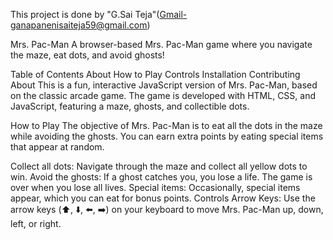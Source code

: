 This project is done by "G.Sai Teja"(Gmail-ganapanenisaiteja59@gmail.com)


Mrs. Pac-Man
A browser-based Mrs. Pac-Man game where you navigate the maze, eat dots, and avoid ghosts!

Table of Contents
About
How to Play
Controls
Installation
Contributing
About
This is a fun, interactive JavaScript version of Mrs. Pac-Man, based on the classic arcade game. The game is developed with HTML, CSS, and JavaScript, featuring a maze, ghosts, and collectible dots.

How to Play
The objective of Mrs. Pac-Man is to eat all the dots in the maze while avoiding the ghosts. You can earn extra points by eating special items that appear at random.

Collect all dots: Navigate through the maze and collect all yellow dots to win.
Avoid the ghosts: If a ghost catches you, you lose a life. The game is over when you lose all lives.
Special items: Occasionally, special items appear, which you can eat for bonus points.
Controls
Arrow Keys: Use the arrow keys (⬆️, ⬇️, ⬅️, ➡️) on your keyboard to move Mrs. Pac-Man up, down, left, or right.

